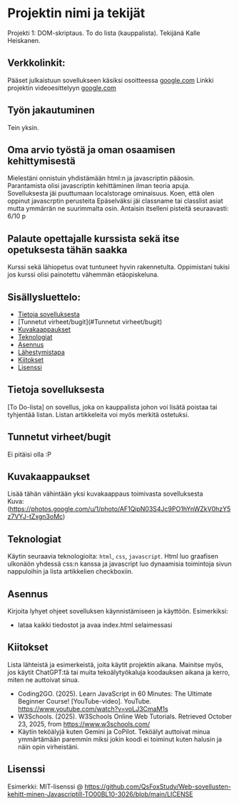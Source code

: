 # Projektin nimi ja tekijät
Projekti 1: DOM-skriptaus. To do lista (kauppalista). Tekijänä Kalle Heiskanen.
## Verkkolinkit:
Pääset julkaistuun sovellukseen käsiksi osoitteessa [google.com](https://google.com)
Linkki projektin videoesittelyyn [google.com](https://google.com)

## Työn jakautuminen 
Tein yksin.

## Oma arvio työstä ja oman osaamisen kehittymisestä
Mielestäni onnistuin yhdistämään html:n ja javascriptin pääosin.
Parantamista olisi javascriptin kehittäminen ilman teoria apuja.
Sovelluksesta jäi puuttumaan localstorage ominaisuus.
Koen, että olen oppinut javascrptin perusteita
Epäselväksi jäi classname tai classlist asiat mutta ymmärrän ne suurimmalta osin.
Antaisin itselleni pisteitä seuraavasti: 6/10 p

## Palaute opettajalle kurssista sekä itse opetuksesta tähän saakka
Kurssi sekä lähiopetus ovat tuntuneet hyvin rakennetulta. 
Oppimistani tukisi jos kurssi olisi painotettu vähemmän etäopiskeluna.


## Sisällysluettelo:

- [Tietoja sovelluksesta](#tietoja-sovelluksesta)
- [Tunnetut virheet/bugit](#Tunnetut virheet/bugit)
- [Kuvakaappaukset](#kuvakaappaukset)
- [Teknologiat](#teknologiat)
- [Asennus](#asennus)
- [Lähestymistapa](#lähestymistapa)
- [Kiitokset](#kiitokset)
- [Lisenssi](#lisenssi)

## Tietoja sovelluksesta
[To Do-lista] on sovellus, joka on kauppalista johon voi lisätä poistaa tai tyhjentää listan. Listan artikkeleita voi myös merkitä ostetuksi.

## Tunnetut virheet/bugit
Ei pitäisi olla :P

## Kuvakaappaukset
Lisää tähän vähintään yksi kuvakaappaus toimivasta sovelluksesta  
Kuva: (https://photos.google.com/u/1/photo/AF1QipN03S4Jc9PO1hYnWZkV0hzY5z7VYJ-tZxgn3oMc)


## Teknologiat

Käytin seuraavia teknologioita: `html`, `css`, `javascript`. Html luo graafisen ulkonäön yhdessä css:n kanssa ja javascript luo dynaamisia toimintoja sivun nappuloihin ja lista artikkelien checkboxiin.

## Asennus
Kirjoita lyhyet ohjeet sovelluksen käynnistämiseen ja käyttöön. Esimerkiksi:  
- lataa kaikki tiedostot ja avaa index.html selaimessasi  


## Kiitokset
Lista lähteistä ja esimerkeistä, joita käytit projektin aikana. Mainitse myös, jos käytit ChatGPT:tä tai muita tekoälytyökaluja koodauksen aikana ja kerro, miten ne auttoivat sinua.  
-  Coding2GO. (2025). Learn JavaScript in 60 Minutes: The Ultimate Beginner Course! [YouTube-video]. YouTube. https://www.youtube.com/watch?v=voLJ3CmaM1s 
-  W3Schools. (2025). W3Schools Online Web Tutorials. Retrieved October 23, 2025, from https://www.w3schools.com/
-  Käytin teköälyjä kuten Gemini ja CoPilot. Teköälyt auttoivat minua ymmärtämään paremmin miksi jokin koodi ei toiminut kuten halusin ja näin opin virheistäni.

## Lisenssi

Esimerkki: MIT-lisenssi @ https://github.com/QsFoxStudy/Web-sovellusten-kehitt-minen-Javascriptill-TO00BL10-3026/blob/main/LICENSE
